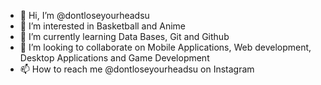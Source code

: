 - 👋 Hi, I’m @dontloseyourheadsu
- 👀 I’m interested in Basketball and Anime
- 🌱 I’m currently learning Data Bases, Git and Github
- 💞️ I’m looking to collaborate on Mobile Applications, Web development, Desktop Applications and Game Development
- 📫 How to reach me @dontloseyourheadsu on Instagram
